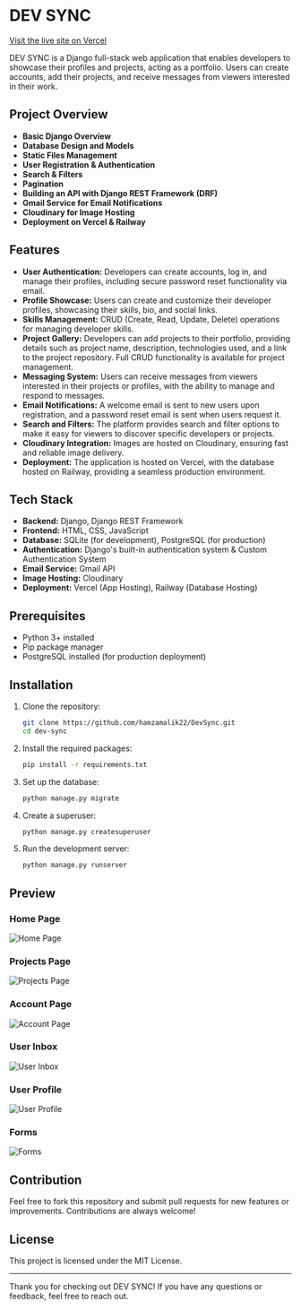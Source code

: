 # DEV SYNC

[Visit the live site on Vercel](https://devsync-for-devs.vercel.app/)

DEV SYNC is a Django full-stack web application that enables developers to showcase their profiles and projects, acting as a portfolio. Users can create accounts, add their projects, and receive messages from viewers interested in their work.

## Project Overview

- **Basic Django Overview**
- **Database Design and Models**
- **Static Files Management**
- **User Registration & Authentication**
- **Search & Filters**
- **Pagination**
- **Building an API with Django REST Framework (DRF)**
- **Gmail Service for Email Notifications**
- **Cloudinary for Image Hosting**
- **Deployment on Vercel & Railway**

## Features

- **User Authentication:** Developers can create accounts, log in, and manage their profiles, including secure password reset functionality via email.
- **Profile Showcase:** Users can create and customize their developer profiles, showcasing their skills, bio, and social links.
- **Skills Management:** CRUD (Create, Read, Update, Delete) operations for managing developer skills.
- **Project Gallery:** Developers can add projects to their portfolio, providing details such as project name, description, technologies used, and a link to the project repository. Full CRUD functionality is available for project management.
- **Messaging System:** Users can receive messages from viewers interested in their projects or profiles, with the ability to manage and respond to messages.
- **Email Notifications:** A welcome email is sent to new users upon registration, and a password reset email is sent when users request it.
- **Search and Filters:** The platform provides search and filter options to make it easy for viewers to discover specific developers or projects.
- **Cloudinary Integration:** Images are hosted on Cloudinary, ensuring fast and reliable image delivery.
- **Deployment:** The application is hosted on Vercel, with the database hosted on Railway, providing a seamless production environment.

## Tech Stack

- **Backend:** Django, Django REST Framework
- **Frontend:** HTML, CSS, JavaScript
- **Database:** SQLite (for development), PostgreSQL (for production)
- **Authentication:** Django's built-in authentication system & Custom Authentication System
- **Email Service:** Gmail API
- **Image Hosting:** Cloudinary
- **Deployment:** Vercel (App Hosting), Railway (Database Hosting)

## Prerequisites

- Python 3+ installed
- Pip package manager
- PostgreSQL installed (for production deployment)

## Installation

1. Clone the repository:

    ```bash
    git clone https://github.com/hamzamalik22/DevSync.git
    cd dev-sync
    ```

2. Install the required packages:

    ```bash
    pip install -r requirements.txt
    ```

3. Set up the database:

    ```bash
    python manage.py migrate
    ```

4. Create a superuser:

    ```bash
    python manage.py createsuperuser
    ```

5. Run the development server:

    ```bash
    python manage.py runserver
    ```

## Preview

### Home Page

![Home Page](projectImages/HomePage.png)

### Projects Page

![Projects Page](projectImages/ProjectsPage.png)

### Account Page

![Account Page](projectImages/Account.png)

### User Inbox

![User Inbox](projectImages/inbox.png)

### User Profile

![User Profile](projectImages/userProfile.png)

### Forms

![Forms](projectImages/Forms.png)

## Contribution

Feel free to fork this repository and submit pull requests for new features or improvements. Contributions are always welcome!

## License

This project is licensed under the MIT License.

---

Thank you for checking out DEV SYNC! If you have any questions or feedback, feel free to reach out.
